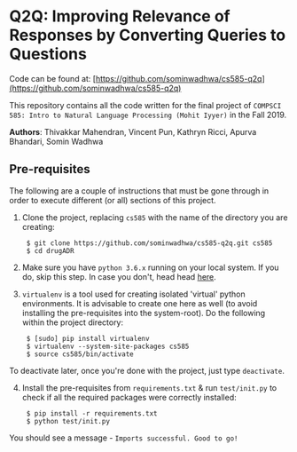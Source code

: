# Q2Q: Improving Relevance of Responses by Converting Queries to Questions

Code can be found at: [https://github.com/sominwadhwa/cs585-q2q](https://github.com/sominwadhwa/cs585-q2q)

This repository contains all the code written for the final project of `COMPSCI 585: Intro to Natural Language Processing (Mohit Iyyer)` in the Fall 2019.

**Authors**: Thivakkar Mahendran, Vincent Pun, Kathryn Ricci, Apurva Bhandari, Somin Wadhwa

## Pre-requisites

The following are a couple of instructions that must be gone through in order to execute different (or all) sections of this project.

1. Clone the project, replacing ``cs585`` with the name of the directory you are creating:

        $ git clone https://github.com/sominwadhwa/cs585-q2q.git cs585
        $ cd drugADR

2. Make sure you have ``python 3.6.x`` running on your local system. If you do, skip this step. In case you don't, head
head [here](https://www.python.org/downloads/).

3. ``virtualenv`` is a tool used for creating isolated 'virtual' python environments. It is advisable to create one here as well (to avoid installing the pre-requisites into the system-root). Do the following within the project directory:

        $ [sudo] pip install virtualenv
        $ virtualenv --system-site-packages cs585
        $ source cs585/bin/activate

To deactivate later, once you're done with the project, just type ``deactivate``.

4. Install the pre-requisites from ``requirements.txt`` & run ``test/init.py`` to check if all the required packages were correctly installed:

        $ pip install -r requirements.txt
        $ python test/init.py

You should see a message - ``Imports successful. Good to go!``



